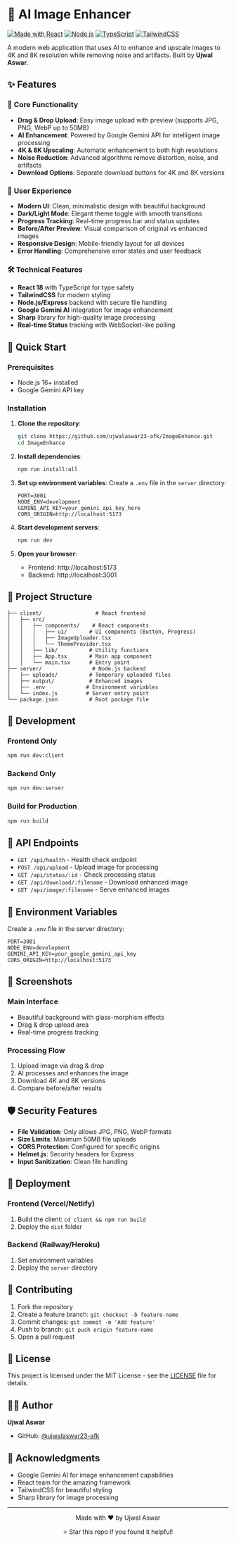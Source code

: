 # 🚀 AI Image Enhancer

[![Made with React](https://img.shields.io/badge/Made%20with-React-61DAFB?style=for-the-badge&logo=react)](https://reactjs.org/)
[![Node.js](https://img.shields.io/badge/Node.js-339933?style=for-the-badge&logo=node.js&logoColor=white)](https://nodejs.org/)
[![TypeScript](https://img.shields.io/badge/TypeScript-007ACC?style=for-the-badge&logo=typescript&logoColor=white)](https://www.typescriptlang.org/)
[![TailwindCSS](https://img.shields.io/badge/Tailwind_CSS-38B2AC?style=for-the-badge&logo=tailwind-css&logoColor=white)](https://tailwindcss.com/)

A modern web application that uses AI to enhance and upscale images to 4K and 8K resolution while removing noise and artifacts. Built by **Ujwal Aswar**.

## ✨ Features

### 🎯 **Core Functionality**
- **Drag & Drop Upload**: Easy image upload with preview (supports JPG, PNG, WebP up to 50MB)
- **AI Enhancement**: Powered by Google Gemini API for intelligent image processing
- **4K & 8K Upscaling**: Automatic enhancement to both high resolutions
- **Noise Reduction**: Advanced algorithms remove distortion, noise, and artifacts
- **Download Options**: Separate download buttons for 4K and 8K versions

### 🎨 **User Experience**
- **Modern UI**: Clean, minimalistic design with beautiful background
- **Dark/Light Mode**: Elegant theme toggle with smooth transitions
- **Progress Tracking**: Real-time progress bar and status updates
- **Before/After Preview**: Visual comparison of original vs enhanced images
- **Responsive Design**: Mobile-friendly layout for all devices
- **Error Handling**: Comprehensive error states and user feedback

### 🛠 **Technical Features**
- **React 18** with TypeScript for type safety
- **TailwindCSS** for modern styling
- **Node.js/Express** backend with secure file handling
- **Google Gemini AI** integration for image enhancement
- **Sharp** library for high-quality image processing
- **Real-time Status** tracking with WebSocket-like polling

## 🚀 Quick Start

### Prerequisites
- Node.js 16+ installed
- Google Gemini API key

### Installation

1. **Clone the repository**:
   ```bash
   git clone https://github.com/ujwalaswar23-afk/ImageEnhance.git
   cd ImageEnhance
   ```

2. **Install dependencies**:
   ```bash
   npm run install:all
   ```

3. **Set up environment variables**:
   Create a `.env` file in the `server` directory:
   ```env
   PORT=3001
   NODE_ENV=development
   GEMINI_API_KEY=your_gemini_api_key_here
   CORS_ORIGIN=http://localhost:5173
   ```

4. **Start development servers**:
   ```bash
   npm run dev
   ```

5. **Open your browser**:
   - Frontend: http://localhost:5173
   - Backend: http://localhost:3001

## 📁 Project Structure

```
├── client/                 # React frontend
│   ├── src/
│   │   ├── components/    # React components
│   │   │   ├── ui/       # UI components (Button, Progress)
│   │   │   ├── ImageUploader.tsx
│   │   │   └── ThemeProvider.tsx
│   │   ├── lib/          # Utility functions
│   │   ├── App.tsx       # Main app component
│   │   └── main.tsx      # Entry point
├── server/                # Node.js backend
│   ├── uploads/          # Temporary uploaded files
│   ├── output/           # Enhanced images
│   ├── .env             # Environment variables
│   └── index.js         # Server entry point
└── package.json          # Root package file
```

## 🔧 Development

### Frontend Only
```bash
npm run dev:client
```

### Backend Only
```bash
npm run dev:server
```

### Build for Production
```bash
npm run build
```

## 📡 API Endpoints

- `GET /api/health` - Health check endpoint
- `POST /api/upload` - Upload image for processing
- `GET /api/status/:id` - Check processing status
- `GET /api/download/:filename` - Download enhanced image
- `GET /api/image/:filename` - Serve enhanced images

## 🔑 Environment Variables

Create a `.env` file in the server directory:

```env
PORT=3001
NODE_ENV=development
GEMINI_API_KEY=your_google_gemini_api_key
CORS_ORIGIN=http://localhost:5173
```

## 🎨 Screenshots

### Main Interface
- Beautiful background with glass-morphism effects
- Drag & drop upload area
- Real-time progress tracking

### Processing Flow
1. Upload image via drag & drop
2. AI processes and enhances the image
3. Download 4K and 8K versions
4. Compare before/after results

## 🛡️ Security Features

- **File Validation**: Only allows JPG, PNG, WebP formats
- **Size Limits**: Maximum 50MB file uploads
- **CORS Protection**: Configured for specific origins
- **Helmet.js**: Security headers for Express
- **Input Sanitization**: Clean file handling

## 🚀 Deployment

### Frontend (Vercel/Netlify)
1. Build the client: `cd client && npm run build`
2. Deploy the `dist` folder

### Backend (Railway/Heroku)
1. Set environment variables
2. Deploy the `server` directory

## 🤝 Contributing

1. Fork the repository
2. Create a feature branch: `git checkout -b feature-name`
3. Commit changes: `git commit -m 'Add feature'`
4. Push to branch: `git push origin feature-name`
5. Open a pull request

## 📝 License

This project is licensed under the MIT License - see the [LICENSE](LICENSE) file for details.

## 👨‍💻 Author

**Ujwal Aswar**
- GitHub: [@ujwalaswar23-afk](https://github.com/ujwalaswar23-afk)

## 🙏 Acknowledgments

- Google Gemini AI for image enhancement capabilities
- React team for the amazing framework
- TailwindCSS for beautiful styling
- Sharp library for image processing

---

<div align="center">
  <p>Made with ❤️ by Ujwal Aswar</p>
  <p>⭐ Star this repo if you found it helpful!</p>
</div>